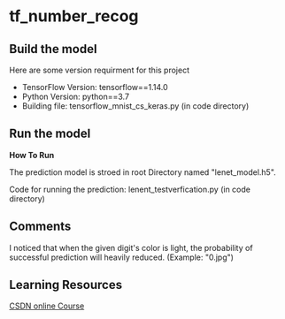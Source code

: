 # tf_number_recog

<h2>Build the model</h2>
Here are some version requirment for this project
<ul>
<li>TensorFlow Version: tensorflow==1.14.0</li>
<li>Python Version: python==3.7</li>
<li>Building file: tensorflow_mnist_cs_keras.py (in code directory)</li>
</ul>

<h2>Run the model</h2>
<p><strong>How To Run</strong></p>
<p>The prediction model is stroed in root Directory named "lenet_model.h5".</p>
<p>Code for running the prediction: lenent_testverfication.py (in code directory)</p>


<h2>Comments</h2>
I noticed that when the given digit's color is light, the probability of successful prediction will heavily reduced.
(Example: "0.jpg")

<h2>Learning Resources</h2>
<p><a href="https://edu.csdn.net/course/detail/26266">CSDN online Course</a></p>

